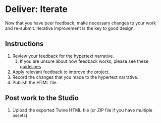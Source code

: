 # Deliver: Iterate

Now that you have peer feedback, make necessary changes to your work and re-submit. Iterative improvement is the key to good design.

## Instructions

1. Review your feedback for the hypertext narrative.
    1. If you are unsure about how feedback works, please see these [guidelines](/toolkit/feedback-and-critique.md).
3. Apply relevant feedback to improve the project.
4. Record the changes that you made to the hypertext narrative.
4. Publish the HTML file.

## Post work to the Studio

1. Upload the exported Twine HTML file (or ZIP file if you have multiple assets).